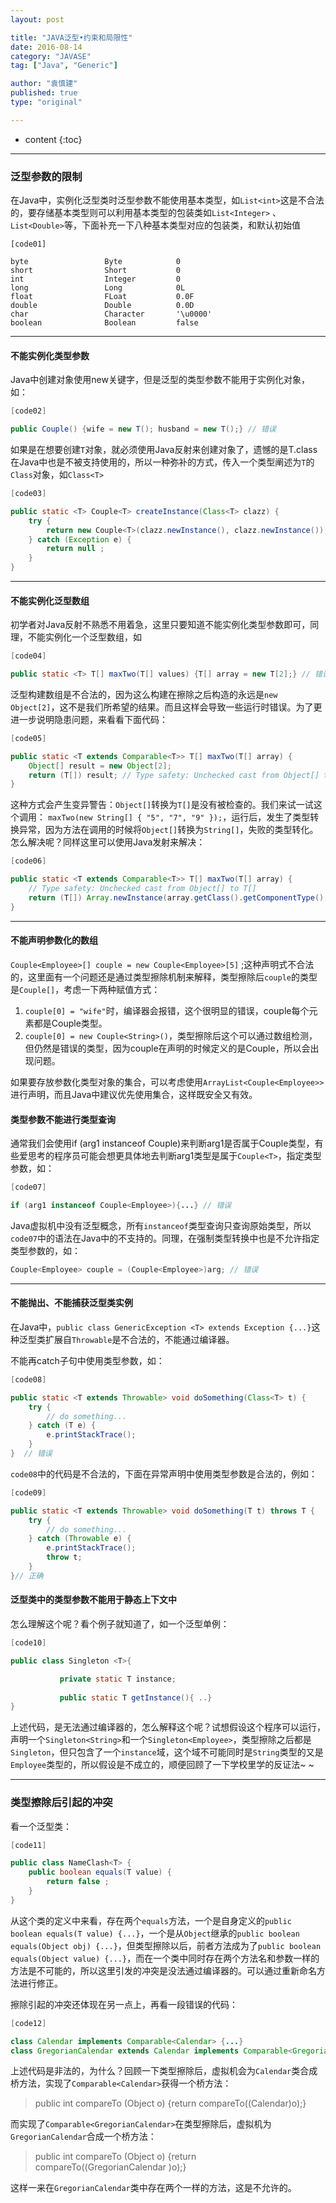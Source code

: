 ```yaml
---
layout: post

title: "JAVA泛型•约束和局限性"
date: 2016-08-14
category: "JAVASE"
tag: ["Java", "Generic"]

author: "袁慎建"
published: true
type: "original"

---
```


* content
{:toc}

---

### 泛型参数的限制

在Java中，实例化泛型类时泛型参数不能使用基本类型，如`List<int>`这是不合法的，要存储基本类型则可以利用基本类型的包装类如`List<Integer>` 、`List<Double>`等，下面补充一下八种基本类型对应的包装类，和默认初始值

```
[code01]

byte                 Byte            0
short                Short           0
int                  Integer         0
long                 Long            0L
float                FLoat           0.0F
double               Double          0.0D
char                 Character       '\u0000'
boolean              Boolean         false
```   
---
       
#### 不能实例化类型参数
Java中创建对象使用new关键字，但是泛型的类型参数不能用于实例化对象，如：

```java
[code02]

public Couple() {wife = new T(); husband = new T();} // 错误
```

如果是在想要创建`T`对象，就必须使用Java反射来创建对象了，遗憾的是T.class在Java中也是不被支持使用的，所以一种弥补的方式，传入一个类型阐述为`T`的`Class`对象，如`Class<T>`

```java
[code03]

public static <T> Couple<T> createInstance(Class<T> clazz) {
	try {
		return new Couple<T>(clazz.newInstance(), clazz.newInstance());
	} catch (Exception e) {
		return null ;
	}
}
```
---

#### 不能实例化泛型数组

初学者对Java反射不熟悉不用着急，这里只要知道不能实例化类型参数即可，同理，不能实例化一个泛型数组，如

```java
[code04]

public static <T> T[] maxTwo(T[] values) {T[] array = new T[2];} // 错误
```

泛型构建数组是不合法的，因为这么构建在擦除之后构造的永远是`new Object[2]`，这不是我们所希望的结果。而且这样会导致一些运行时错误。为了更进一步说明隐患问题，来看看下面代码：

```java
[code05]

public static <T extends Comparable<T>> T[] maxTwo(T[] array) {
	Object[] result = new Object[2];
	return (T[]) result; // Type safety: Unchecked cast from Object[] to T[]
}
```
这种方式会产生变异警告：`Object[]`转换为`T[]`是没有被检查的。我们来试一试这个调用： `maxTwo(new String[] { "5", "7", "9" });`，运行后，发生了类型转换异常，因为方法在调用的时候将`Object[]`转换为`String[]`，失败的类型转化。怎么解决呢？同样这里可以使用Java发射来解决：

```java
[code06]

public static <T extends Comparable<T>> T[] maxTwo(T[] array) {
	// Type safety: Unchecked cast from Object[] to T[]
	return (T[]) Array.newInstance(array.getClass().getComponentType(), 2) ;
}
```

---

#### 不能声明参数化的数组

`Couple<Employee>[] couple = new Couple<Employee>[5]` ;这种声明式不合法的，这里面有一个问题还是通过类型擦除机制来解释，类型擦除后`couple`的类型是`Couple[]`，考虑一下两种赋值方式：

1. `couple[0] = "wife"`时，编译器会报错，这个很明显的错误，couple每个元素都是Couple类型。
2. `couple[0] = new Couple<String>()`，类型擦除后这个可以通过数组检测，但仍然是错误的类型，因为couple在声明的时候定义的是Couple<Employee>，所以会出现问题。

如果要存放参数化类型对象的集合，可以考虑使用`ArrayList<Couple<Employee>>`进行声明，而且Java中建议优先使用集合，这样既安全又有效。

#### 类型参数不能进行类型查询
通常我们会使用if (arg1 instanceof Couple)来判断arg1是否属于Couple类型，有些爱思考的程序员可能会想更具体地去判断arg1类型是属于`Couple<T>`，指定类型参数，如：

```java
[code07]

if (arg1 instanceof Couple<Employee>){...} // 错误
```

Java虚拟机中没有泛型概念，所有`instanceof`类型查询只查询原始类型，所以`code07`中的语法在Java中的不支持的。同理，在强制类型转换中也是不允许指定类型参数的，如：

```java
Couple<Employee> couple = (Couple<Employee>)arg; // 错误
```

---

#### 不能抛出、不能捕获泛型类实例
在Java中，`public class GenericException <T> extends Exception {...}`这种泛型类扩展自`Throwable`是不合法的，不能通过编译器。

不能再catch子句中使用类型参数，如：

```java
[code08]

public static <T extends Throwable> void doSomething(Class<T> t) {
	try {
		// do something...
	} catch (T e) {
		e.printStackTrace();
	}
}  // 错误
```

`code08`中的代码是不合法的，下面在异常声明中使用类型参数是合法的，例如：

```java
[code09]

public static <T extends Throwable> void doSomething(T t) throws T {
	try {
		// do something...
	} catch (Throwable e) {
		e.printStackTrace();
		throw t;
	}
}// 正确
```
          
#### 泛型类中的类型参数不能用于静态上下文中

怎么理解这个呢？看个例子就知道了，如一个泛型单例：

```java
[code10]

public class Singleton <T>{

           private static T instance;
          
           public static T getInstance(){ ..}
}
```

上述代码，是无法通过编译器的，怎么解释这个呢？试想假设这个程序可以运行，声明一个`Singleton<String>`和一个`Singleton<Employee>`，类型擦除之后都是`Singleton`，但只包含了一个`instance`域，这个域不可能同时是`String`类型的又是`Employee`类型的，所以假设是不成立的，顺便回顾了一下学校里学的反证法~ ~

---

### 类型擦除后引起的冲突
看一个泛型类：

```java
[code11]

public class NameClash<T> {
	public boolean equals(T value) {
		return false ;
	}
}
```
从这个类的定义中来看，存在两个`equals`方法，一个是自身定义的`public boolean equals(T value) {...}`，一个是从`Object`继承的`public boolean equals(Object obj) {...}`，但类型擦除以后，前者方法成为了`public boolean equals(Object value) {...}`，而在一个类中同时存在两个方法名和参数一样的方法是不可能的，所以这里引发的冲突是没法通过编译器的。可以通过重新命名方法进行修正。

擦除引起的冲突还体现在另一点上，再看一段错误的代码：


```java
[code12]

class Calendar implements Comparable<Calendar> {...}
class GregorianCalendar extends Calendar implements Comparable<GregorianCalendar> {...}
```
上述代码是非法的，为什么？回顾一下类型擦除后，虚拟机会为`Calendar`类合成桥方法，实现了`Comparable<Calendar>`获得一个桥方法：

>public int compareTo (Object o) {return compareTo((Calendar)o);}

而实现了`Comparable<GregorianCalendar>`在类型擦除后，虚拟机为`GregorianCalendar`合成一个桥方法：     

>public int compareTo (Object o) {return compareTo((GregorianCalendar )o);}

这样一来在`GregorianCalendar`类中存在两个一样的方法，这是不允许的。
